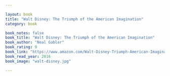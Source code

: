 ```yaml
---

layout: book
title: "Walt Disney: The Triumph of the American Imagination"
category: book

book_notes: false
book_title: "Walt Disney: The Triumph of the American Imagination"
book_author: "Neal Gabler"
book_rating: 9
book_link: "https://www.amazon.com/Walt-Disney-Triumph-American-Imagination/dp/0679757473"
book_read_year: 2016
book_image: "walt-disney.jpg"

---
```

